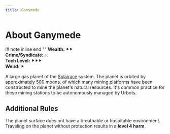 ```yaml
---
title: Ganymede
---
```


# About Ganymede

!!! note inline end ""
    **Wealth:** ⯈⯈<br />
    **Crime/Syndicate:** ⤫<br />
    **Tech Level:** ⯈⯈⯈<br />
    **Weird:** ⯈

A large gas planet of the [Solairace](/star-system/solairace) system. The planet is orbited by approximately 500 moons, of which many mining platforms have been constructed to mine the planet's natural resources. It's common practice for these mining stations to be autonomously managed by Urbots.

## Additional Rules

The planet surface does not have a breathable or hospitable environment. Traveling on the planet without protection results in a **level 4 harm**.
